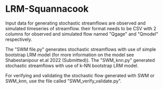 # LRM-Squannacook

Input data for generating stochastic streamflows are observed and simulated timeseries of streamflow. their format needs to be CSV with 2 columns for observed and simulated flow named "Qgage" and "Qmodel" respectively.

The "SWM file.py" generates stochastic streamflows with use of simple bootstrap LRM model (for more information on the model see Shabestanipour et.al 2022 (Submitted)).
The "SWM_knn.py" generated stochastic streamflows with use of k-NN bootstrap LRM model.

For verifying and validating the stochastic flow generated with SWM or SWM_knn, use the file called "SWM_verify_validate.py".

